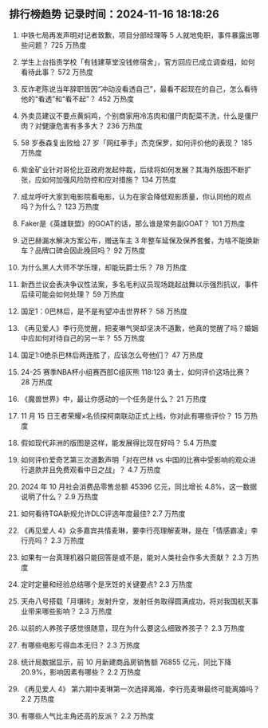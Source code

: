 
## 排行榜趋势 记录时间：2024-11-16 18:18:26
  
  1. 中铁七局再发声明对记者致歉，项目分部经理等 5 人就地免职，事件暴露出哪些问题？ 725 万热度
    
  2. 学生上台指责学校「有钱建草堂没钱修宿舍」，官方回应已成立调查组，如何看待此事？ 572 万热度
    
  3. 反诈老陈说当年辞职皆因“冲动没看透自己”，最看不起现在的自己，怎么看待他的“看透”和“看不起”？ 452 万热度
    
  4. 外卖员建议不要点黄焖鸡，个别商家用冷冻肉和僵尸肉配菜不洗，什么是僵尸肉？对健康危害有多多大？ 236 万热度
    
  5. 58 岁泰森复出败给 27 岁「网红拳手」杰克保罗，如何评价他的表现？ 185 万热度
    
  6. 紫金矿业针对哥伦比亚政府发起仲裁，后续将如何发展？其海外版图不断扩张，应如何加强风险防控和应对措施？ 134 万热度
    
  7. 成龙呼吁大家到电影院看电影，认为在家会降低观影质量，你认同他的观点吗？为什么？ 123 万热度
    
  8. Faker是《英雄联盟》的GOAT的话，那么谁是常务副GOAT？ 101 万热度
    
  9. 迈巴赫漏水解决方案公布，赠送车主 3 年整车延保及保养套餐，为啥不能换新车？品牌口碑会因此挽回吗？ 92 万热度
    
  10. 为什么黑人大师不学乐理，却能玩爵士乐？ 78 万热度
    
  11. 新西兰议会表决争议性法案，多名毛利议员现场跳起战舞以示强烈抗议，事件后续可能会如何处理？ 59 万热度
    
  12. 国足1：0巴林后，是不是有望冲击世界杯？ 58 万热度
    
  13. 《再见爱人》李行亮觉醒，把麦琳气哭却坚决不道歉，他真的觉醒了吗？婚姻中应如何对待自己的另一半？ 55 万热度
    
  14. 国足1:0绝杀巴林后两连胜了，应该怎么夸他们？ 47 万热度
    
  15. 24-25 赛季NBA杯小组赛西部C组灰熊 118:123 勇士，如何评价这场比赛？ 28 万热度
    
  16. 《魔兽世界》中，最让你感动的一个任务是什么？ 21 万热度
    
  17. 11 月 15 日王者荣耀×名侦探柯南联动正式上线，你对此有哪些评价？ 15 万热度
    
  18. 假如现代非洲的版图是这样，能发展得比现在好吗？ 5.4 万热度
    
  19. 如何评价爱奇艺第三次道歉声明「对在巴林 vs 中国的比赛中受影响的观众进行退款并且免费观看中日之战」？ 4.7 万热度
    
  20. 2024 年 10 月社会消费品零售总额 45396 亿元，同比增长 4.8%，这一数据说明了什么？ 2.9 万热度
    
  21. 如何看待TGA新规允许DLC评选年度最佳? 2.7 万热度
    
  22. 《再见爱人 4》众多嘉宾共情麦琳，要李行亮理解麦琳，是在「情感霸凌」李行亮吗？ 2.3 万热度
    
  23. 如果有一台真理机器只能回答是或不是，能对人类社会作多大贡献？ 2.3 万热度
    
  24. 定时定量和经验总结哪个是烹饪的关键要点? 2.3 万热度
    
  25. 天舟八号搭载「月壤砖」发射升空，发射任务取得圆满成功，将对我国航天事业带来哪些影响？ 2.3 万热度
    
  26. 以前的人养孩子感觉很随意，现在为什么要这么细致养孩子？ 2.3 万热度
    
  27. 有哪些电影亏得血本无归？ 2.3 万热度
    
  28. 统计局数据显示，前 10 月新建商品房销售额 76855 亿元，同比下降 20.9%，影响因素有哪些？ 2.2 万热度
    
  29. 《再见爱人 4》 第六期中麦琳第一次选择离婚，李行亮麦琳最终可能离婚吗？ 2.2 万热度
    
  30. 有哪些人气比主角还高的反派？ 2.2 万热度
    